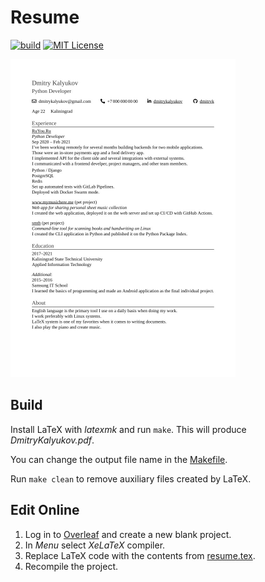 # Resume

[![build](https://img.shields.io/github/workflow/status/dmitrvk/resume/build?color=ffffff&style=flat-square)](https://github.com/dmitrvk/resume/actions)
[![MIT License](https://img.shields.io/github/license/dmitrvk/resume?color=ffffff&style=flat-square)](https://github.com/dmitrvk/resume/blob/master/LICENSE)

<img src="resume.jpg" alt="Resume" width="360"/>

## Build

Install LaTeX with *latexmk* and run `make`.
This will produce *DmitryKalyukov.pdf*.

You can change the output file name in the [Makefile](./Makefile).

Run `make clean` to remove auxiliary files created by LaTeX.

## Edit Online

1. Log in to [Overleaf](https://www.overleaf.com) and create a new blank project.
1. In *Menu* select *XeLaTeX* compiler.
1. Replace LaTeX code with the contents from [resume.tex](./resume.tex).
1. Recompile the project.
